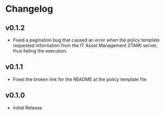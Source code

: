 # Changelog

## v0.1.2

- Fixed a pagination bug that caused an error when the policy template requested information from the IT Asset Management (ITAM) server, thus failing the execution.

## v0.1.1

- Fixed the broken link for the README at the policy template file

## v0.1.0

- Initial Release
